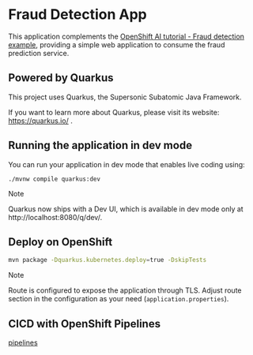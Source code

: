 # Fraud Detection App

This application complements the [OpenShift AI tutorial - Fraud detection example](https://access.redhat.com/documentation/en-us/red_hat_openshift_ai_self-managed/2.7/html/openshift_ai_tutorial_-_fraud_detection_example), providing a simple web application to consume the fraud prediction service.

## Powered by Quarkus

This project uses Quarkus, the Supersonic Subatomic Java Framework.

If you want to learn more about Quarkus, please visit its website: https://quarkus.io/ .

## Running the application in dev mode

You can run your application in dev mode that enables live coding using:
```shell script
./mvnw compile quarkus:dev
```

> [!NOTE]
> Quarkus now ships with a Dev UI, which is available in dev mode only at http://localhost:8080/q/dev/.

## Deploy on OpenShift

```sh
mvn package -Dquarkus.kubernetes.deploy=true -DskipTests
```
> [!NOTE]
> Route is configured to expose the application through TLS. Adjust route section in the configuration as your need (`application.properties`).

## CICD with OpenShift Pipelines

[pipelines](docs/pipelines.md)